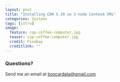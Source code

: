 ```yaml
---
layout: post
title: "Installing CDH 5.10 on 2-node Centos6 VMs"
categories: Systems
tags: [intro]
image:
  feature: cup-coffee-computer.jpg
  teaser: cup-coffee-computer.jpg
  credit: Pixabay
  creditlink: ""
---
```




### Questions?
Send me an email at [boxcardata@gmail.com](mailto:boxcardata@gmail.com)
